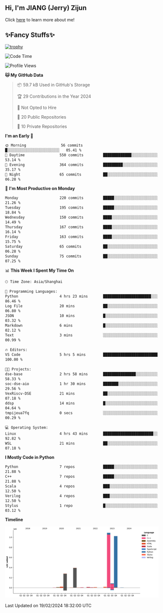 ## Hi, I'm JIANG (Jerry) Zijun

Click [here](https://jzjerry.github.io/about/) to learn more about me!

## ✨Fancy Stuffs✨
[![trophy](https://github-profile-trophy.vercel.app/?username=jzjerry&theme=onedark)](https://github.com/ryo-ma/github-profile-trophy)
<!--START_SECTION:waka-->
![Code Time](http://img.shields.io/badge/Code%20Time-254%20hrs%206%20mins-blue)

![Profile Views](http://img.shields.io/badge/Profile%20Views-0-blue)

**🐱 My GitHub Data** 

> 📦 59.7 kB Used in GitHub's Storage 
 > 
> 🏆 29 Contributions in the Year 2024
 > 
> 🚫 Not Opted to Hire
 > 
> 📜 20 Public Repositories 
 > 
> 🔑 10 Private Repositories 
 > 
**I'm an Early 🐤** 

```text
🌞 Morning                56 commits          █░░░░░░░░░░░░░░░░░░░░░░░░   05.41 % 
🌆 Daytime                550 commits         █████████████░░░░░░░░░░░░   53.14 % 
🌃 Evening                364 commits         █████████░░░░░░░░░░░░░░░░   35.17 % 
🌙 Night                  65 commits          ██░░░░░░░░░░░░░░░░░░░░░░░   06.28 % 
```
📅 **I'm Most Productive on Monday** 

```text
Monday                   220 commits         █████░░░░░░░░░░░░░░░░░░░░   21.26 % 
Tuesday                  195 commits         █████░░░░░░░░░░░░░░░░░░░░   18.84 % 
Wednesday                150 commits         ████░░░░░░░░░░░░░░░░░░░░░   14.49 % 
Thursday                 167 commits         ████░░░░░░░░░░░░░░░░░░░░░   16.14 % 
Friday                   163 commits         ████░░░░░░░░░░░░░░░░░░░░░   15.75 % 
Saturday                 65 commits          ██░░░░░░░░░░░░░░░░░░░░░░░   06.28 % 
Sunday                   75 commits          ██░░░░░░░░░░░░░░░░░░░░░░░   07.25 % 
```


📊 **This Week I Spent My Time On** 

```text
🕑︎ Time Zone: Asia/Shanghai

💬 Programming Languages: 
Python                   4 hrs 23 mins       ██████████████████████░░░   86.46 % 
Log File                 20 mins             ██░░░░░░░░░░░░░░░░░░░░░░░   06.80 % 
JSON                     10 mins             █░░░░░░░░░░░░░░░░░░░░░░░░   03.32 % 
Markdown                 6 mins              █░░░░░░░░░░░░░░░░░░░░░░░░   02.12 % 
Text                     3 mins              ░░░░░░░░░░░░░░░░░░░░░░░░░   00.99 % 

🔥 Editors: 
VS Code                  5 hrs 5 mins        █████████████████████████   100.00 % 

🐱‍💻 Projects: 
dse-base                 2 hrs 58 mins       ███████████████░░░░░░░░░░   58.33 % 
soc-dse-aio              1 hr 30 mins        ███████░░░░░░░░░░░░░░░░░░   29.56 % 
VexRiscv-DSE             21 mins             ██░░░░░░░░░░░░░░░░░░░░░░░   07.18 % 
ddsp                     14 mins             █░░░░░░░░░░░░░░░░░░░░░░░░   04.64 % 
tmpijeua7fq              0 secs              ░░░░░░░░░░░░░░░░░░░░░░░░░   00.29 % 

💻 Operating System: 
Linux                    4 hrs 43 mins       ███████████████████████░░   92.82 % 
WSL                      21 mins             ██░░░░░░░░░░░░░░░░░░░░░░░   07.18 % 
```

**I Mostly Code in Python** 

```text
Python                   7 repos             █████░░░░░░░░░░░░░░░░░░░░   21.88 % 
C++                      7 repos             █████░░░░░░░░░░░░░░░░░░░░   21.88 % 
Scala                    4 repos             ███░░░░░░░░░░░░░░░░░░░░░░   12.50 % 
Verilog                  4 repos             ███░░░░░░░░░░░░░░░░░░░░░░   12.50 % 
Stylus                   1 repo              █░░░░░░░░░░░░░░░░░░░░░░░░   03.12 % 
```



**Timeline**

![Lines of Code chart](https://raw.githubusercontent.com/Jzjerry/Jzjerry/main/assets/bar_graph.png)


 Last Updated on 19/02/2024 18:32:00 UTC
<!--END_SECTION:waka-->
